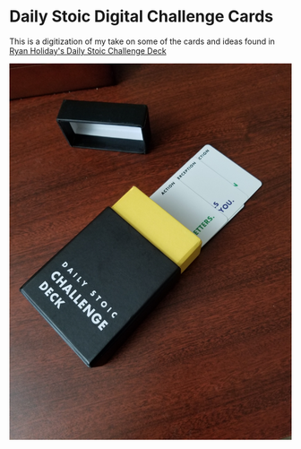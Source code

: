 # Daily Stoic Digital Challenge Cards

This is a digitization of my take on some of the cards and ideas found in [Ryan Holiday's Daily Stoic Challenge Deck](https://store.dailystoic.com/products/daily-stoic-challenge-deck)

![](images/deck.jpg)
